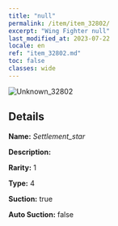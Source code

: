 ```yaml
---
title: "null"
permalink: /item/item_32802/
excerpt: "Wing Fighter null"
last_modified_at: 2023-07-22
locale: en
ref: "item_32802.md"
toc: false
classes: wide
---
```



 ![Unknown_32802](/images/item/Settlement_star_p.png)



## Details

 **Name:** *Settlement_star* 

 **Description:** 

 **Rarity:** 1 

 **Type:** 4 

 **Suction:** true 

 **Auto Suction:** false 


